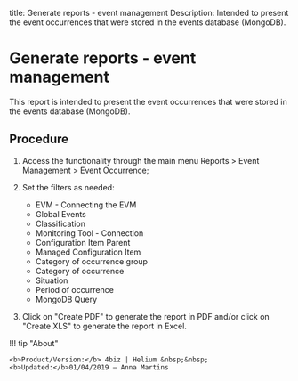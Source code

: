 title: Generate reports - event management
Description: Intended to present the event occurrences that were stored in the events database (MongoDB).

# Generate reports - event management

This report is intended to present the event occurrences that were stored in the events database (MongoDB).

Procedure
-------------

1.  Access the functionality through the main menu Reports \> Event Management
    \> Event Occurrence;

2.  Set the filters as needed:

    - EVM - Connecting the EVM
    - Global Events
    - Classification
    - Monitoring Tool - Connection
    - Configuration Item Parent
    - Managed Configuration Item
    - Category of occurrence group
    - Category of occurrence
    - Situation
    - Period of occurrence
    - MongoDB Query

3.  Click on "Create PDF" to generate the report in PDF and/or click on "Create
    XLS" to generate the report in Excel.



!!! tip "About"

    <b>Product/Version:</b> 4biz | Helium &nbsp;&nbsp;
    <b>Updated:</b>01/04/2019 – Anna Martins
